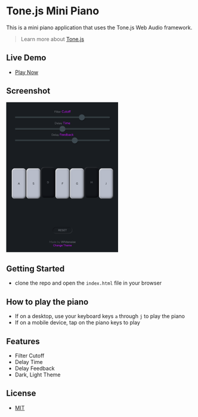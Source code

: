 # Tone.js Mini Piano

This is a mini piano application that uses the Tone.js Web Audio framework.

> Learn more about [Tone.js](https://tonejs.github.io/)

## Live Demo

- [Play Now](https://emanuelefavero.github.io/tonejs-mini-piano/)

## Screenshot

<img src="screenshot.png" alt="screenshot" width="300">

## Getting Started

- clone the repo and open the `index.html` file in your browser

## How to play the piano

- If on a desktop, use your keyboard keys `a` through `j` to play the piano
- If on a mobile device, tap on the piano keys to play

## Features

- Filter Cutoff
- Delay Time
- Delay Feedback
- Dark, Light Theme

## License

- [MIT](LICENSE.md)
